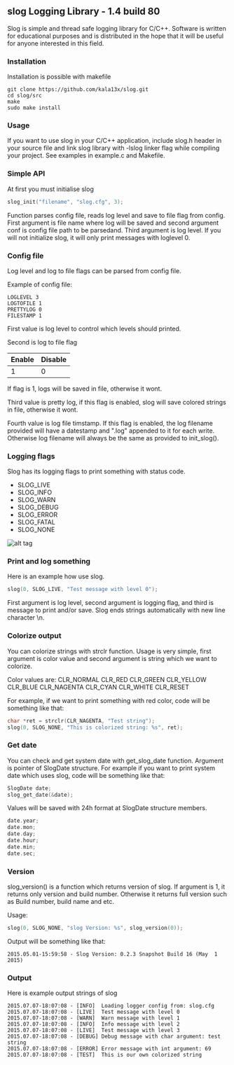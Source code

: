 ## slog Logging Library - 1.4 build 80
Slog is simple and thread safe logging library for C/C++. Software is written for educational purposes and is distributed in the hope that it will be useful for anyone interested in this field.

### Installation
Installation is possible with makefile
```
git clone https://github.com/kala13x/slog.git
cd slog/src
make
sudo make install
```

### Usage
If you want to use slog in your C/C++ application, include slog.h header in your source file and link slog library with -lslog linker flag while compiling your project. See examples in example.c and Makefile.


### Simple API
At first you must initialise slog
```c
slog_init("filename", "slog.cfg", 3);
```
Function parses config file, reads log level and save to file flag from config. First argument is file name where log will be saved and second argument conf is config file path to be parsedand. Third argument is log level. If you will not initialize slog, it will only print messages with loglevel 0.


### Config file

Log level and log to file flags can be parsed from config file.

Example of config file:
```
LOGLEVEL 3
LOGTOFILE 1
PRETTYLOG 0
FILESTAMP 1
```
First value is log level to control which levels should printed.

Second is log to file flag

Enable   | Disable
---------|---------
1        | 0

If flag is 1, logs will be saved in file, otherwise it wont.

Third value is pretty log, if this flag is enabled, slog will save colored strings in file, otherwise it wont.

Fourth value is log file timstamp. If this flag is enabled, the log filename provided will have a datestamp and ".log" appended to it for each write. Otherwise log filename will always be the same as provided to init_slog().

### Logging flags
Slog has its logging flags to print something with status code.

- SLOG_LIVE
- SLOG_INFO
- SLOG_WARN
- SLOG_DEBUG
- SLOG_ERROR
- SLOG_FATAL
- SLOG_NONE

![alt tag](https://github.com/kala13x/slog/blob/master/slog.png)

### Print and log something
Here is an example how use slog.
```c
slog(0, SLOG_LIVE, "Test message with level 0");
```
First argument is log level, second argument is logging flag, and third is message to print and/or save. Slog ends strings automatically with new line character \n.

### Colorize output
You can colorize strings with strclr function. Usage is very simple, first argument is color value and second argument is string which we want to colorize.

Color values are:
CLR_NORMAL
CLR_RED
CLR_GREEN
CLR_YELLOW
CLR_BLUE
CLR_NAGENTA
CLR_CYAN
CLR_WHITE
CLR_RESET

For example, if we want to print something with red color, code will be something like that:
```c
char *ret = strclr(CLR_NAGENTA, "Test string");
slog(0, SLOG_NONE, "This is colorized string: %s", ret);
```

### Get date
You can check and get system date with get_slog_date function. Argument is pointer of SlogDate structure. For example if you want to print system date which uses slog, code will be something like that:
```c
SlogDate date;
slog_get_date(&date);
```
Values will be saved with 24h format at SlogDate structure members.
```c
date.year;
date.mon;
date.day;
date.hour;
date.min;
date.sec;
```

### Version
slog_version() is a function which returns version of slog. If argument is 1, it returns only version and build number. Otherwise it returns full version such as Build number, build name and etc.

Usage:
```c
slog(0, SLOG_NONE, "slog Version: %s", slog_version(0));
```
Output will be something like that:
```
2015.05.01-15:59:58 - Slog Version: 0.2.3 Snapshot Build 16 (May  1 2015)
```

### Output
Here is example output strings of slog
```
2015.07.07-18:07:08 - [INFO]  Loading logger config from: slog.cfg
2015.07.07-18:07:08 - [LIVE]  Test message with level 0
2015.07.07-18:07:08 - [WARN]  Warn message with level 1
2015.07.07-18:07:08 - [INFO]  Info message with level 2
2015.07.07-18:07:08 - [LIVE]  Test message with level 3
2015.07.07-18:07:08 - [DEBUG] Debug message with char argument: test string
2015.07.07-18:07:08 - [ERROR] Error message with int argument: 69
2015.07.07-18:07:08 - [TEST]  This is our own colorized string

```
